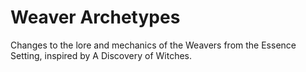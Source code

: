 # Weaver Archetypes

Changes to the lore and mechanics of the Weavers from the Essence Setting, inspired by A Discovery of Witches.